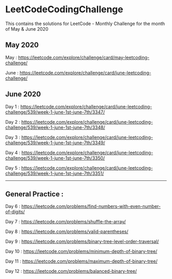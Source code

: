 # LeetCodeCodingChallenge

This contains the solutions for LeetCode - Monthly Challenge for the month of May & June 2020

May 2020
--------

May : https://leetcode.com/explore/challenge/card/may-leetcoding-challenge/

June : https://leetcode.com/explore/challenge/card/june-leetcoding-challenge/

June 2020 
---------

Day 1 : https://leetcode.com/explore/challenge/card/june-leetcoding-challenge/539/week-1-june-1st-june-7th/3347/

Day 2 : https://leetcode.com/explore/challenge/card/june-leetcoding-challenge/539/week-1-june-1st-june-7th/3348/

Day 3 : https://leetcode.com/explore/challenge/card/june-leetcoding-challenge/539/week-1-june-1st-june-7th/3349/

Day 4 : https://leetcode.com/explore/challenge/card/june-leetcoding-challenge/539/week-1-june-1st-june-7th/3350/

Day 5 : https://leetcode.com/explore/challenge/card/june-leetcoding-challenge/539/week-1-june-1st-june-7th/3351/

----------------------------------------------------------------------------------------------------------------------------------------
General Practice :
------------------

Day 6 : https://leetcode.com/problems/find-numbers-with-even-number-of-digits/

Day 7 : https://leetcode.com/problems/shuffle-the-array/

Day 8 : https://leetcode.com/problems/valid-parentheses/

Day 9 : https://leetcode.com/problems/binary-tree-level-order-traversal/

Day 10 : https://leetcode.com/problems/minimum-depth-of-binary-tree/

Day 11 : https://leetcode.com/problems/maximum-depth-of-binary-tree/

Day 12 : https://leetcode.com/problems/balanced-binary-tree/


